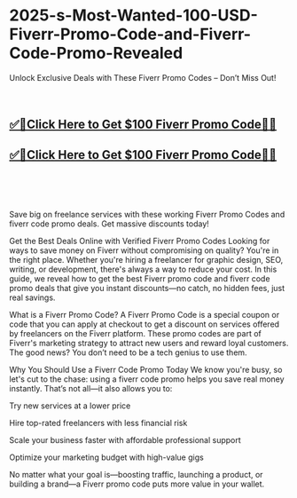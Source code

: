 # 2025-s-Most-Wanted-100-USD-Fiverr-Promo-Code-and-Fiverr-Code-Promo-Revealed

Unlock Exclusive Deals with These Fiverr Promo Codes – Don’t Miss Out! 
<br><br><br>
<b><h2><a href="https://searchoptima.org/fiverr-promo-code/">✅🎯Click Here to Get $100 Fiverr Promo Code🎯✅</a>

</h2></b>

<b><h2><a href="https://searchoptima.org/fiverr-promo-code/">✅🎯Click Here to Get $100 Fiverr Promo Code🎯✅</a>

</h2></b> <br><br><br>

Save big on freelance services with these working Fiverr Promo Codes and fiverr code promo deals. Get massive discounts today!

Get the Best Deals Online with Verified Fiverr Promo Codes
Looking for ways to save money on Fiverr without compromising on quality? You're in the right place. Whether you're hiring a freelancer for graphic design, SEO, writing, or development, there's always a way to reduce your cost. In this guide, we reveal how to get the best Fiverr promo code and fiverr code promo deals that give you instant discounts—no catch, no hidden fees, just real savings.

What is a Fiverr Promo Code?
A Fiverr Promo Code is a special coupon or code that you can apply at checkout to get a discount on services offered by freelancers on the Fiverr platform. These promo codes are part of Fiverr's marketing strategy to attract new users and reward loyal customers. The good news? You don’t need to be a tech genius to use them.

Why You Should Use a Fiverr Code Promo Today
We know you're busy, so let's cut to the chase: using a fiverr code promo helps you save real money instantly. That’s not all—it also allows you to:

Try new services at a lower price

Hire top-rated freelancers with less financial risk

Scale your business faster with affordable professional support

Optimize your marketing budget with high-value gigs

No matter what your goal is—boosting traffic, launching a product, or building a brand—a Fiverr promo code puts more value in your wallet.

